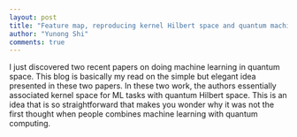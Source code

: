 ```yaml
---
layout: post
title: "Feature map, reproducing kernel Hilbert space and quantum machine learning"
author: "Yunong Shi"
comments: true
---
```


I just discovered two recent papers on doing machine learning in quantum space. This blog is basically my read on the simple but elegant idea presented in these two papers. In these two work, the authors essentially associated kernel space for ML tasks with quantum Hilbert space. This is an idea that is so straightforward that makes you wonder why it was not the first thought when people combines machine learning with quantum computing.
